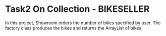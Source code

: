 # Task2   On Collection - BIKESELLER
In this project, Showroom orders the number of bikes specified by user. The factory class produces the bikes and returns the ArrayList of bikes.
